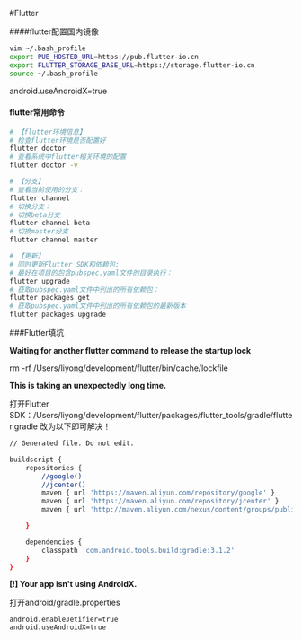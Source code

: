 #Flutter

####flutter配置国内镜像

```sh
vim ~/.bash_profile
export PUB_HOSTED_URL=https://pub.flutter-io.cn
export FLUTTER_STORAGE_BASE_URL=https://storage.flutter-io.cn
source ~/.bash_profile
```

android.useAndroidX=true

#### flutter常用命令

```sh
# 【flutter环境信息】
# 检查flutter环境是否配置好
flutter doctor
# 查看系统中flutter相关环境的配置
flutter doctor -v

# 【分支】
# 查看当前使用的分支：
flutter channel
# 切换分支：
# 切换beta分支
flutter channel beta 
# 切换master分支
flutter channel master

# 【更新】
# 同时更新Flutter SDK和依赖包: 
# 最好在项目的包含pubspec.yaml文件的目录执行：
flutter upgrade 
# 获取pubspec.yaml文件中列出的所有依赖包：
flutter packages get
# 获取pubspec.yaml文件中列出的所有依赖包的最新版本
flutter packages upgrade
```



###Flutter填坑

**Waiting for another flutter command to release the startup lock**

rm -rf /Users/liyong/development/flutter/bin/cache/lockfile

**This is taking an unexpectedly long time.**

打开Flutter SDK：/Users/liyong/development/flutter/packages/flutter_tools/gradle/flutter.gradle
改为以下即可解决！

```sh
// Generated file. Do not edit.

buildscript {
    repositories {
        //google()
        //jcenter()
        maven { url 'https://maven.aliyun.com/repository/google' }
        maven { url 'https://maven.aliyun.com/repository/jcenter' }
        maven { url 'http://maven.aliyun.com/nexus/content/groups/public' }

    }

    dependencies {
        classpath 'com.android.tools.build:gradle:3.1.2'
    }
}

```

**[!] Your app isn't using AndroidX.**

打开android/gradle.properties

```
android.enableJetifier=true
android.useAndroidX=true
```



